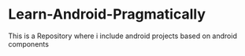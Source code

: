 # Learn-Android-Pragmatically
This is a Repository where i include android projects based on android components
